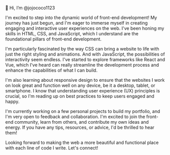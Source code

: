 👋 Hi, I’m @jojococo1123

I'm excited to step into the dynamic world of front-end development! My journey has just begun, and I'm eager to immerse myself in creating engaging and interactive user experiences on the web. I've been honing my skills in HTML, CSS, and JavaScript, which I understand are the foundational pillars of front-end development.

I'm particularly fascinated by the way CSS can bring a website to life with just the right styling and animations. And with JavaScript, the possibilities of interactivity seem endless. I've started to explore frameworks like React and Vue, which I've heard can really streamline the development process and enhance the capabilities of what I can build.

I'm also learning about responsive design to ensure that the websites I work on look great and function well on any device, be it a desktop, tablet, or smartphone. I know that understanding user experience (UX) principles is crucial, so I'm reading up on best practices to keep users engaged and happy.

I'm currently working on a few personal projects to build my portfolio, and I'm very open to feedback and collaboration. I'm excited to join the front-end community, learn from others, and contribute my own ideas and energy. If you have any tips, resources, or advice, I'd be thrilled to hear them!

Looking forward to making the web a more beautiful and functional place with each line of code I write. Let's connect!

<!---
jojococo1123/jojococo1123 is a ✨ special ✨ repository because its `README.md` (this file) appears on your GitHub profile.
You can click the Preview link to take a look at your changes.
--->
